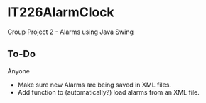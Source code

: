 # IT226AlarmClock
Group Project 2 - Alarms using Java Swing

## To-Do

Anyone
* Make sure new Alarms are being saved in XML files.
* Add function to (automatically?) load alarms from an XML file.